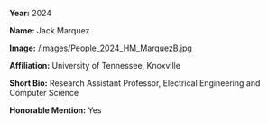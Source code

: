 **Year:** 2024

**Name:** Jack Marquez

**Image:** /images/People_2024_HM_MarquezB.jpg

**Affiliation:** University of Tennessee, Knoxville

**Short Bio:** Research Assistant Professor, Electrical Engineering and Computer Science

**Honorable Mention:** Yes
